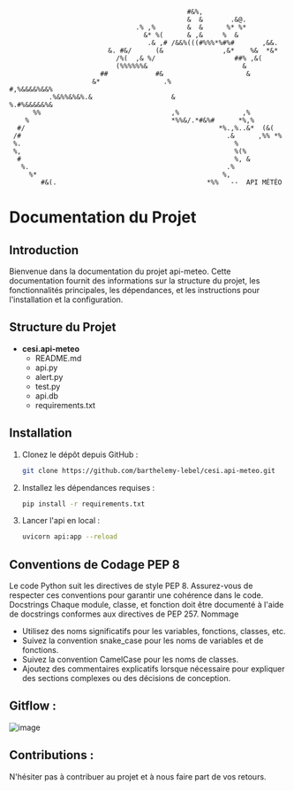                                                                                 
                                                                                
                                                                                
                                                                                
                                                 #&%,                           
                                                 &  &       .&@.                
                                    .% ,%        &  &      %* %*                
                                      &* %(      & ,&     %  &                  
                                       .& ,# /&&%(((#%%%*%#%#       ,&&.        
                             &. #&/      (&               ,&*    %&  *&*        
                               /%(  ,& %/                    ##% ,&(            
                               (%%%%%%&                        &                
                           ##            #&                     &               
                         &*                .%                   #,%&&&&%&&%     
              .%&%%&%&%.&                    &                  %.#%&&&&&%&     
          %%                                 ,%                ,%               
        %                                    *%%&/.*#&%#      *%,%              
      #/                                                 *%.,%..&*  (&(         
     /#                                                    .&      ,%% *%       
     %.                                                      %                  
     %,                                                      %(%                
      #                                                      %, &               
       %.                                                  .%                   
         %*                                               %,                    
            #&(.                                      *%%   --  API MÉTÉO
# Documentation du Projet

## Introduction

Bienvenue dans la documentation du projet api-meteo. Cette documentation fournit des informations sur la structure du projet, les fonctionnalités principales, les dépendances, et les instructions pour l'installation et la configuration.

## Structure du Projet
- **cesi.api-meteo**
    - README.md
    - api.py
    - alert.py
    - test.py
    - api.db
    - requirements.txt

## Installation

1. Clonez le dépôt depuis GitHub :

   ```bash
   git clone https://github.com/barthelemy-lebel/cesi.api-meteo.git
2. Installez les dépendances requises :
    ```bash
    pip install -r requirements.txt
3. Lancer l'api en local :
     ```bash
     uvicorn api:app --reload
## Conventions de Codage PEP 8
Le code Python suit les directives de style PEP 8. Assurez-vous de respecter ces conventions pour garantir une cohérence dans le code.
Docstrings
Chaque module, classe, et fonction doit être documenté à l'aide de docstrings conformes aux directives de PEP 257.
Nommage
- Utilisez des noms significatifs pour les variables, fonctions, classes, etc.
- Suivez la convention snake_case pour les noms de variables et de fonctions.
- Suivez la convention CamelCase pour les noms de classes.
- Ajoutez des commentaires explicatifs lorsque nécessaire pour expliquer des sections complexes ou des décisions de conception.
## Gitflow :
![image](https://github.com/barthelemy-lebel/cesi.api-meteo/assets/61472040/9b089472-2cac-492f-acec-64de87e31696)
## Contributions :
N'hésiter pas à contribuer au projet et à nous faire part de vos retours.
